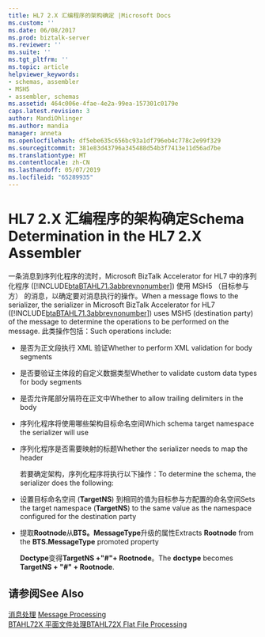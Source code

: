 ```yaml
---
title: HL7 2.X 汇编程序的架构确定 |Microsoft Docs
ms.custom: ''
ms.date: 06/08/2017
ms.prod: biztalk-server
ms.reviewer: ''
ms.suite: ''
ms.tgt_pltfrm: ''
ms.topic: article
helpviewer_keywords:
- schemas, assembler
- MSH5
- assembler, schemas
ms.assetid: 464c006e-4fae-4e2a-99ea-157301c0179e
caps.latest.revision: 3
author: MandiOhlinger
ms.author: mandia
manager: anneta
ms.openlocfilehash: df5ebe635c656bc93a1df796eb4c778c2e99f329
ms.sourcegitcommit: 381e83d43796a345488d54b3f7413e11d56ad7be
ms.translationtype: MT
ms.contentlocale: zh-CN
ms.lasthandoff: 05/07/2019
ms.locfileid: "65289935"
---
```

# <a name="schema-determination-in-the-hl7-2x-assembler"></a><span data-ttu-id="fb542-102">HL7 2.X 汇编程序的架构确定</span><span class="sxs-lookup"><span data-stu-id="fb542-102">Schema Determination in the HL7 2.X Assembler</span></span>
<span data-ttu-id="fb542-103">一条消息到序列化程序的流时，Microsoft BizTalk Accelerator for HL7 中的序列化程序 ([!INCLUDE[btaBTAHL71.3abbrevnonumber](../../includes/btabtahl71-3abbrevnonumber-md.md)]) 使用 MSH5 （目标参与方） 的消息，以确定要对消息执行的操作。</span><span class="sxs-lookup"><span data-stu-id="fb542-103">When a message flows to the serializer, the serializer in Microsoft BizTalk Accelerator for HL7 ([!INCLUDE[btaBTAHL71.3abbrevnonumber](../../includes/btabtahl71-3abbrevnonumber-md.md)]) uses MSH5 (destination party) of the message to determine the operations to be performed on the message.</span></span> <span data-ttu-id="fb542-104">此类操作包括：</span><span class="sxs-lookup"><span data-stu-id="fb542-104">Such operations include:</span></span>  
  
- <span data-ttu-id="fb542-105">是否为正文段执行 XML 验证</span><span class="sxs-lookup"><span data-stu-id="fb542-105">Whether to perform XML validation for body segments</span></span>  
  
- <span data-ttu-id="fb542-106">是否要验证主体段的自定义数据类型</span><span class="sxs-lookup"><span data-stu-id="fb542-106">Whether to validate custom data types for body segments</span></span>  
  
- <span data-ttu-id="fb542-107">是否允许尾部分隔符在正文中</span><span class="sxs-lookup"><span data-stu-id="fb542-107">Whether to allow trailing delimiters in the body</span></span>  
  
- <span data-ttu-id="fb542-108">序列化程序将使用哪些架构目标命名空间</span><span class="sxs-lookup"><span data-stu-id="fb542-108">Which schema target namespace the serializer will use</span></span>  
  
- <span data-ttu-id="fb542-109">序列化程序是否需要映射的标题</span><span class="sxs-lookup"><span data-stu-id="fb542-109">Whether the serializer needs to map the header</span></span>  
  
  <span data-ttu-id="fb542-110">若要确定架构，序列化程序将执行以下操作：</span><span class="sxs-lookup"><span data-stu-id="fb542-110">To determine the schema, the serializer does the following:</span></span>  
  
- <span data-ttu-id="fb542-111">设置目标命名空间 (**TargetNS**) 到相同的值为目标参与方配置的命名空间</span><span class="sxs-lookup"><span data-stu-id="fb542-111">Sets the target namespace (**TargetNS**) to the same value as the namespace configured for the destination party</span></span>  
  
- <span data-ttu-id="fb542-112">提取**Rootnode**从**BTS。MessageType**升级的属性</span><span class="sxs-lookup"><span data-stu-id="fb542-112">Extracts **Rootnode** from the **BTS.MessageType** promoted property</span></span>  
  
  <span data-ttu-id="fb542-113">**Doctype**变得**TargetNS +"#"+ Rootnode**。</span><span class="sxs-lookup"><span data-stu-id="fb542-113">The **doctype** becomes **TargetNS + "#" + Rootnode**.</span></span>  
  
## <a name="see-also"></a><span data-ttu-id="fb542-114">请参阅</span><span class="sxs-lookup"><span data-stu-id="fb542-114">See Also</span></span>  
 <span data-ttu-id="fb542-115">[消息处理](../../adapters-and-accelerators/accelerator-hl7/message-processing.md) </span><span class="sxs-lookup"><span data-stu-id="fb542-115">[Message Processing](../../adapters-and-accelerators/accelerator-hl7/message-processing.md) </span></span>  
 [<span data-ttu-id="fb542-116">BTAHL72X 平面文件处理</span><span class="sxs-lookup"><span data-stu-id="fb542-116">BTAHL72X Flat File Processing</span></span>](../../adapters-and-accelerators/accelerator-hl7/btahl72x-flat-file-processing.md)